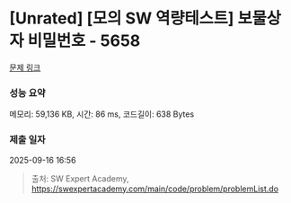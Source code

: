 # [Unrated] [모의 SW 역량테스트] 보물상자 비밀번호 - 5658 

[문제 링크](https://swexpertacademy.com/main/code/problem/problemDetail.do?contestProbId=AWXRUN9KfZ8DFAUo) 

### 성능 요약

메모리: 59,136 KB, 시간: 86 ms, 코드길이: 638 Bytes

### 제출 일자

2025-09-16 16:56



> 출처: SW Expert Academy, https://swexpertacademy.com/main/code/problem/problemList.do